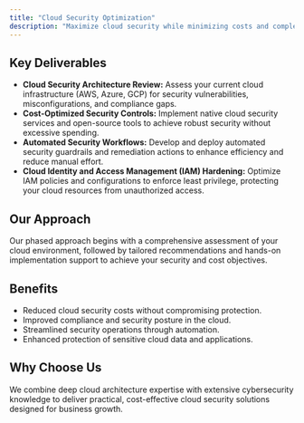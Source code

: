 ```yaml
---
title: "Cloud Security Optimization"
description: "Maximize cloud security while minimizing costs and complexity for growing businesses."
---
```


## Key Deliverables

*   **Cloud Security Architecture Review:** Assess your current cloud infrastructure (AWS, Azure, GCP) for security vulnerabilities, misconfigurations, and compliance gaps.
*   **Cost-Optimized Security Controls:** Implement native cloud security services and open-source tools to achieve robust security without excessive spending.
*   **Automated Security Workflows:** Develop and deploy automated security guardrails and remediation actions to enhance efficiency and reduce manual effort.
*   **Cloud Identity and Access Management (IAM) Hardening:** Optimize IAM policies and configurations to enforce least privilege, protecting your cloud resources from unauthorized access.

## Our Approach
Our phased approach begins with a comprehensive assessment of your cloud environment, followed by tailored recommendations and hands-on implementation support to achieve your security and cost objectives.

## Benefits
*   Reduced cloud security costs without compromising protection.
*   Improved compliance and security posture in the cloud.
*   Streamlined security operations through automation.
*   Enhanced protection of sensitive cloud data and applications.

## Why Choose Us
We combine deep cloud architecture expertise with extensive cybersecurity knowledge to deliver practical, cost-effective cloud security solutions designed for business growth.